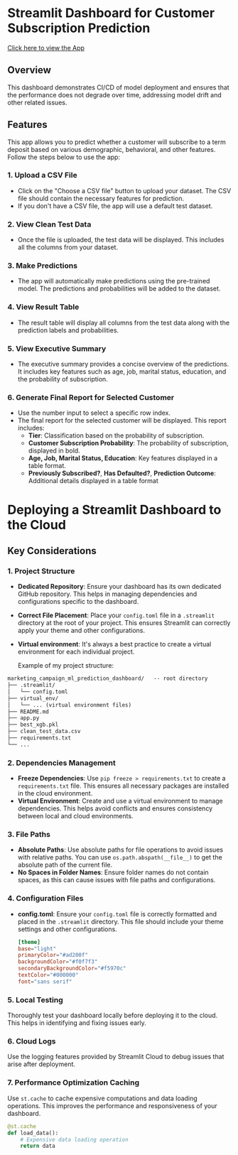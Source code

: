 # Streamlit Dashboard for Customer Subscription Prediction

<a href="https://testst-4neyqhlk2bjx6srapde5f9.streamlit.app/">Click here to view the App</a>

## Overview
This dashboard demonstrates CI/CD of model deployment and ensures that the performance does not degrade over time, addressing model drift and other related issues.

## Features
This app allows you to predict whether a customer will subscribe to a term deposit based on various demographic, behavioral, and other features. Follow the steps below to use the app:

### 1. Upload a CSV File
- Click on the "Choose a CSV file" button to upload your dataset. The CSV file should contain the necessary features for prediction.
- If you don't have a CSV file, the app will use a default test dataset.

### 2. View Clean Test Data
- Once the file is uploaded, the test data will be displayed. This includes all the columns from your dataset.

### 3. Make Predictions
- The app will automatically make predictions using the pre-trained model. The predictions and probabilities will be added to the dataset.

### 4. View Result Table
- The result table will display all columns from the test data along with the prediction labels and probabilities.

### 5. View Executive Summary
- The executive summary provides a concise overview of the predictions. It includes key features such as age, job, marital status, education, and the probability of subscription.

### 6. Generate Final Report for Selected Customer
- Use the number input to select a specific row index.
- The final report for the selected customer will be displayed. This report includes:
  - **Tier**: Classification based on the probability of subscription.
  - **Customer Subscription Probability**: The probability of subscription, displayed in bold.
  - **Age, Job, Marital Status, Education**: Key features displayed in a table format.
  - **Previously Subscribed?**, **Has Defaulted?**, **Prediction Outcome**: Additional details displayed in a table format

# Deploying a Streamlit Dashboard to the Cloud

## Key Considerations

### 1. Project Structure
- **Dedicated Repository**: Ensure your dashboard has its own dedicated GitHub repository. This helps in managing dependencies and configurations specific to the dashboard.
- **Correct File Placement**: Place your `config.toml` file in a `.streamlit` directory at the root of your project. This ensures Streamlit can correctly apply your theme and other configurations.
- **Virtual environment**: It's always a best practice to create a virtual environment for each individual project.
  
  Example of my project structure:
```markdown  
marketing_campaign_ml_prediction_dashboard/   -- root directory
├── .streamlit/
│   └── config.toml
├── virtual_env/
│   └── ... (virtual environment files)
├── README.md
├── app.py
├── best_xgb.pkl
├── clean_test_data.csv
├── requirements.txt
└── ...
```

### 2. Dependencies Management
- **Freeze Dependencies**: Use `pip freeze > requirements.txt` to create a `requirements.txt` file. This ensures all necessary packages are installed in the cloud environment.
- **Virtual Environment**: Create and use a virtual environment to manage dependencies. This helps avoid conflicts and ensures consistency between local and cloud environments.

### 3. File Paths
- **Absolute Paths**: Use absolute paths for file operations to avoid issues with relative paths. You can use `os.path.abspath(__file__)` to get the absolute path of the current file.
- **No Spaces in Folder Names**: Ensure folder names do not contain spaces, as this can cause issues with file paths and configurations.

### 4. Configuration Files
- **config.toml**: Ensure your `config.toml` file is correctly formatted and placed in the `.streamlit` directory. This file should include your theme settings and other configurations.
  ```toml
  [theme]
  base="light"
  primaryColor="#ad200f"
  backgroundColor="#f0f7f3"
  secondaryBackgroundColor="#f5970c"
  textColor="#000000"
  font="sans serif"
  ```

### 5. Local Testing
Thoroughly test your dashboard locally before deploying it to the cloud. This helps in identifying and fixing issues early.

### 6. Cloud Logs
Use the logging features provided by Streamlit Cloud to debug issues that arise after deployment.

### 7. Performance Optimization Caching
Use `st.cache` to cache expensive computations and data loading operations. This improves the performance and responsiveness of your dashboard.
```python
@st.cache
def load_data():
    # Expensive data loading operation
    return data
```


